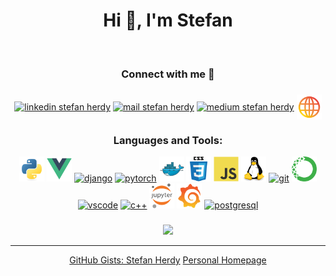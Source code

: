 
<!--
**stefanherdy/stefanherdy** is a ✨ _special_ ✨ repository because its `README.md` (this file) appears on your GitHub profile.

Here are some ideas to get you started:

- 🔭 I’m currently working on ...
- 🌱 I’m currently learning ...
- 👯 I’m looking to collaborate on ...
- 🤔 I’m looking for help with ...
- 💬 Ask me about ...
- 📫 How to reach me: ...
- 😄 Pronouns: ...
- ⚡ Fun fact: ...
-->
<h1 align="center">Hi 👋, I'm Stefan </h1>
<!-- <h3 align="center">A passionate Python and Front-End developer from Austria </h3> -->
<!--
<p align="center">
  <a href="https://github.com/DenverCoder1/readme-typing-svg"><img src="https://readme-typing-svg.herokuapp.com?font=Time+New+Roman&color=%23C8BE25&size=25&center=true&vCenter=true&width=600&height=100&lines=Software+Engineer;Data+Scientist;Machine+Learning+Engineer;Front+End+Developer;Always+learning+new+things"></a>
</p> 
-->
<!--
<picture> <img align="right" src="https://github.com/7oSkaaa/7oSkaaa/blob/main/Images/Right_Side.gif?raw=true" width = 250px></picture>
- 🔭 I’m currently working on my **Deep Learning Projects** and on our [**New Webpage**](https://github.com/Graz-Institute-of-Biology/biocrust-app).
- 🚀 **New webpage coming soon!** 🎆🎆🎆
- 🌱 I’m currently learning **Python, JavaScript and Vue.js**.
- 👯 I’m looking to collaborate on cool **machine learning projects** as well as on **front-end development projects**.
- 💬 Ask me about Deep Learning, Image Processing, Generative Modelling, Semantic Segmentation etc.
-->
<br>
<h3 align="center">Connect with me 🤝 </h3>
<h3 ></h3>
<p align="center">
  <a href="https://www.linkedin.com/in/stefan-herdy/" target="blank">
     <img align="center" src="https://user-images.githubusercontent.com/88904952/234979284-68c11d7f-1acc-4f0c-ac78-044e1037d7b0.png" alt="linkedin stefan herdy" height="40" width="40" /></a>
  <a href = "mailto: stefan.herdy@uni-graz.at">
     <img align="center" src="https://seeklogo.com/images/G/gmail-new-2020-logo-32DBE11BB4-seeklogo.com.png" alt="mail stefan herdy" height="35" width="40" /></a>
  <a href = "https://medium.com/@stefan.herdy">
     <img align= 'center' src="https://raw.githubusercontent.com/rahulbanerjee26/githubAboutMeGenerator/main/icons/medium.svg" alt="medium stefan herdy" height="40" width="50"/></a> 
  <a href = "https://stefanherdy.github.io">
     <img align="center" src="https://github.com/stefanherdy/pytorch-semantic-segmentation/blob/main/img/web.png" alt="personal homepage stefan herdy" height="40" width="40" /></a>
</p>

<h3 ></h3>
<h3 align="center">Languages and Tools:</h3>
<p align="center">
  <a href="https://www.python.org" target="_blank"> 
    <img src="https://raw.githubusercontent.com/devicons/devicon/master/icons/python/python-original.svg" alt="python" width="40" height="40"/></a>  
  <a href="https://www.vuejs.org" target="_blank"> 
    <img src="https://raw.githubusercontent.com/devicons/devicon/master/icons/vuejs/vuejs-original.svg" alt="vue" width="40" height="40"/></a>  
  <a href="https://www.djangoproject.com/" target="_blank"> 
    <img src="https://cdn.jsdelivr.net/gh/devicons/devicon/icons/django/django-plain.svg" alt="django" width="40" height="40"/></a>
  <a href="https://www.pytorch.org/" target="_blank"> 
    <img src="https://cdn.jsdelivr.net/gh/devicons/devicon/icons/pytorch/pytorch-original.svg" alt="pytorch" width="40" height="40"/></a>  
  <a href="https://www.docker.com" target="_blank"> 
    <img src="https://raw.githubusercontent.com/devicons/devicon/master/icons/docker/docker-original.svg" alt="docker" width="40" height="40"/></a>  
  <a href="https://www.w3schools.com/css/" target="_blank"> 
    <img src="https://raw.githubusercontent.com/devicons/devicon/master/icons/css3/css3-original-wordmark.svg" alt="css3" width="40" height="40"/></a>
  <a href="https://developer.mozilla.org/en-US/docs/Web/JavaScript" target="_blank"> 
    <img src="https://raw.githubusercontent.com/devicons/devicon/master/icons/javascript/javascript-original.svg" alt="javascript" width="40" height="40"/></a> 
  <a href="https://www.linux.org/" target="_blank"> 
    <img src="https://raw.githubusercontent.com/devicons/devicon/master/icons/linux/linux-original.svg" alt="linux" width="40" height="40"/></a> 
  <a href="https://git-scm.com/" target="_blank"> 
    <img src="https://www.vectorlogo.zone/logos/git-scm/git-scm-icon.svg" alt="git" width="40" height="40"/></a>
  <a href="https://www.anaconda.com/" target="_blank"> 
    <img src="https://raw.githubusercontent.com/devicons/devicon/master/icons/anaconda/anaconda-original.svg" alt="anaconda" width="40" height="40"/></a> 
  <a href="https://www.code.visualstudio.com/" target="_blank"> 
    <img src="https://img.icons8.com/fluent/48/000000/visual-studio-code-2019.png" alt="vscode" width="40" height="40"/></a> 
  <a href="https://www.cplusplus.com/" target="_blank"> 
    <img src="https://img.icons8.com/color/48/000000/c-plus-plus-logo.png" alt="c++" width="40" height="40"/></a> 
  <a href="https://www.jupyter.org/" target="_blank"> 
    <img src="https://raw.githubusercontent.com/github/explore/80688e429a7d4ef2fca1e82350fe8e3517d3494d/topics/jupyter-notebook/jupyter-notebook.png" alt="jupyter" width="40" height="40"/></a> 
  <a href="https://www.grafana.com/" target="_blank"> 
    <img src="https://raw.githubusercontent.com/devicons/devicon/master/icons/grafana/grafana-original.svg" alt="grafana" width="40" height="40"/></a>
  <a href="https://www.postgresql.org/" target="_blank"> 
    <img src="https://cdn.jsdelivr.net/gh/devicons/devicon/icons/postgresql/postgresql-original-wordmark.svg" alt="postgresql" width="40" height="40"/></a>
</p>
<h3 ></h3>

<p align="center">
  <img src="https://stats-110djwe1l-stefans-projects-4d738610.vercel.app/api/top-langs/?username=stefanherdy&theme=dark&layout=compact&langs_count=8" />
</p>

------
<p align="center">
<!--<a href="https://github.com/stefanherdy">GitHub: Stefan Herdy</a>-->  
<a href="https://gist.github.com/stefanherdy">GitHub Gists: Stefan Herdy</a>
<a href="https://stefanherdy.github.io">Personal Homepage</a>
</p>



